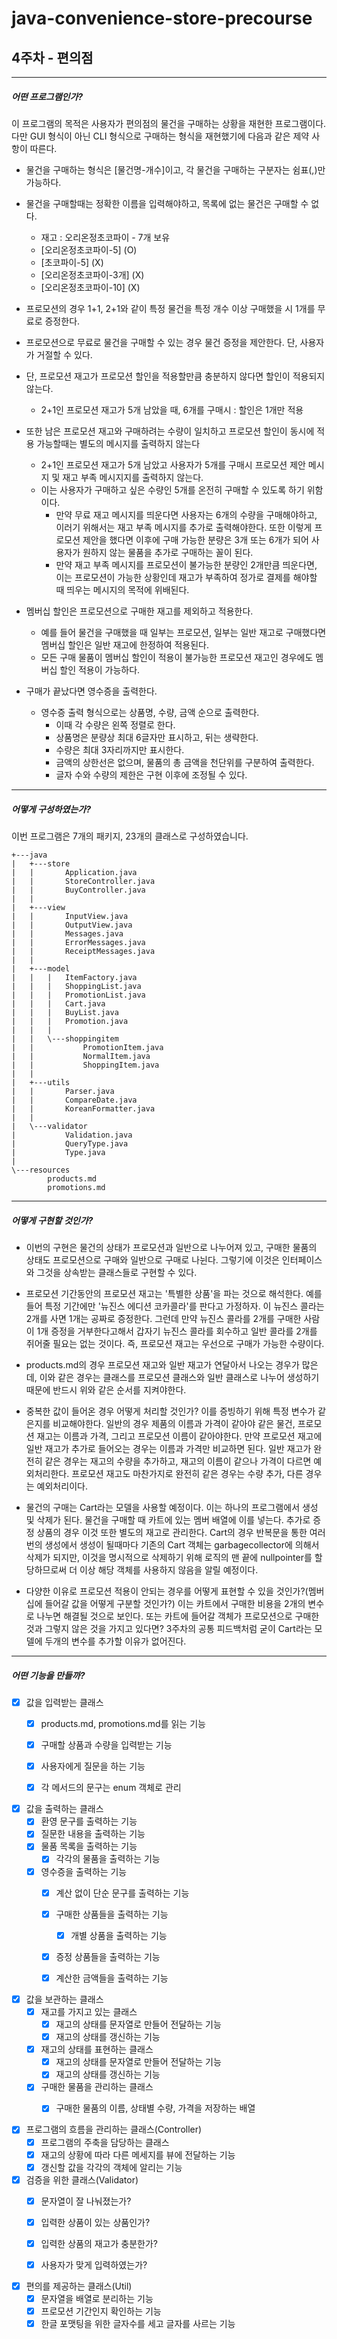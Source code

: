 # java-convenience-store-precourse

## 4주차 - 편의점

* * *

##### 어떤 프로그램인가?

이 프로그램의 목적은 사용자가 편의점의 물건을 구매하는 상황을 재현한 프로그램이다. 다만 GUI 형식이 아닌 CLI 형식으로 구매하는 형식을 재현했기에 다음과 같은 제약 사항이 따른다.
- 물건을 구매하는 형식은 [물건명-개수]이고, 각 물건을 구매하는 구분자는 쉼표(,)만 가능하다.
   
- 물건을 구매할때는 정확한 이름을 입력해야하고, 목록에 없는 물건은 구매할 수 없다. 
    - 재고 : 오리온정초코파이 - 7개 보유
    - [오리온정초코파이-5] (O) 
    - [초코파이-5] (X)
    - [오리온정초코파이-3개] (X)
    - [오리온정초코파이-10] (X)
- 프로모션의 경우 1+1, 2+1와 같이 특정 물건을 특정 개수 이상 구매했을 시 1개를 무료로 증정한다.
- 프로모션으로 무료로 물건을 구매할 수 있는 경우 물건 증정을 제안한다. 단, 사용자가 거절할 수 있다.
- 단, 프로모션 재고가 프로모션 할인을 적용할만큼 충분하지 않다면 할인이 적용되지 않는다.
    - 2+1인 프로모션 재고가 5개 남았을 때, 6개를 구매시 : 할인은 1개만 적용
- 또한 남은 프로모션 재고와 구매하려는 수량이 일치하고 프로모션 할인이 동시에 적용 가능할때는 별도의 메시지를 출력하지 않는다
    - 2+1인 프로모션 재고가 5개 남았고 사용자가 5개를 구매시 프로모션 제안 메시지 및 재고 부족 메시지지를 출력하지 않는다.
    - 이는 사용자가 구매하고 싶은 수량인 5개를 온전히 구매할 수 있도록 하기 위함이다.
        - 만약 무료 재고 메시지를 띄운다면 사용자는 6개의 수량을 구매해야하고, 이러기 위해서는 재고 부족 메시지를 추가로 출력해야한다. 또한 이렇게 프로모션 제안을 했다면 이후에 구매 가능한 분량은 3개 또는 6개가 되어 사용자가 원하지 않는 물품을 추가로 구매하는 꼴이 된다.
        - 만약 재고 부족 메시지를 프로모션이 불가능한 분량인 2개만큼 띄운다면, 이는 프로모션이 가능한 상황인데 재고가 부족하여 정가로 결제를 해야할 때 띄우는 메시지의 목적에 위배된다.
- 멤버십 할인은 프로모션으로 구매한 재고를 제외하고 적용한다.
    - 예를 들어 물건을 구매했을 때 일부는 프로모션, 일부는 일반 재고로 구매했다면 멤버십 할인은 일반 재고에 한정하여 적용된다.
    - 모든 구매 물품이 멤버십 할인이 적용이 불가능한 프로모션 재고인 경우에도 멤버십 할인 적용이 가능하다.
- 구매가 끝났다면 영수증을 출력한다.
    - 영수증 출력 형식으로는 상품명, 수량, 금액 순으로 출력한다.
        - 이때 각 수량은 왼쪽 정렬로 한다.
        - 상품명은 분량상 최대 6글자만 표시하고, 뒤는 생략한다.
        - 수량은 최대 3자리까지만 표시한다.
        - 금액의 상한선은 없으며, 물품의 총 금액을 천단위를 구분하여 출력한다.
        - 글자 수와 수량의 제한은 구현 이후에 조정될 수 있다.
* * *
##### 어떻게 구성하였는가?
이번 프로그램은 7개의 패키지, 23개의 클래스로 구성하였습니다.
   
	+---java
    |   +---store
    |   |       Application.java
    |   |       StoreController.java
    |   |       BuyController.java
    |   |
    |   +---view
    |   |       InputView.java
    |   |       OutputView.java
    |   |       Messages.java
    |   |       ErrorMessages.java
    |   |       ReceiptMessages.java
    |   |
    |   +---model
    |   |   |   ItemFactory.java
    |   |   |   ShoppingList.java
    |   |   |   PromotionList.java
    |   |   |   Cart.java
    |   |   |   BuyList.java
    |   |   |   Promotion.java
    |   |   |
    |   |   \---shoppingitem
    |   |           PromotionItem.java
    |   |           NormalItem.java
    |   |           ShoppingItem.java
    |   |
    |   +---utils
    |   |       Parser.java
    |   |       CompareDate.java
    |   |       KoreanFormatter.java
    |   |
    |   \---validator
    |           Validation.java
    |           QueryType.java
    |           Type.java
    |
    \---resources
            products.md
            promotions.md

* * *

##### 어떻게 구현할 것인가?
- 이번의 구현은 물건의 상태가 프로모션과 일반으로 나누어져 있고, 구매한 물품의 상태도 프로모션으로 구매와 일반으로 구매로 나뉜다. 그렇기에 이것은 인터페이스와 그것을 상속받는 클래스들로 구현할 수 있다.
- 프로모션 기간동안의 프로모션 재고는 '특별한 상품'을 파는 것으로 해석한다. 예를 들어 특정 기간에만 '뉴진스 에디션 코카콜라'를 판다고 가정하자. 이 뉴진스 콜라는 2개를 사면 1개는 공짜로 증정한다. 그런데 만약 뉴진스 콜라를 2개를 구매한 사람이 1개 증정을 거부한다고해서 갑자기 뉴진스 콜라를 회수하고 일반 콜라를 2개를 쥐어줄 필요는 없는 것이다. 즉, 프로모션 재고는 우선으로 구매가 가능한 수량이다.
- products.md의 경우 프로모션 재고와 일반 재고가 연달아서 나오는 경우가 많은데, 이와 같은 경우는 클래스를 프로모션 클래스와 일반 클래스로 나누어 생성하기 때문에 반드시 위와 같은 순서를 지켜야한다. 
   
- 중복한 값이 들어온 경우 어떻게 처리할 것인가? 이를 증빙하기 위해 특정 변수가 같은지를 비교해야한다. 일반의 경우 제품의 이름과 가격이 같아야 같은 물건, 프로모션 재고는 이름과 가격, 그리고 프로모션 이름이 같아야한다. 만약 프로모션 재고에 일반 재고가 추가로 들어오는 경우는 이름과 가격만 비교하면 된다. 일반 재고가 완전히 같은 경우는 재고의 수량을 추가하고, 재고의 이름이 같으나 가격이 다르면 예외처리한다. 프로모션 재고도 마찬가지로 완전히 같은 경우는 수량 추가, 다른 경우는 예외처리이다.

- 물건의 구매는 Cart라는 모델을 사용할 예정이다. 이는 하나의 프로그램에서 생성 및 삭제가 된다. 물건을 구매할 때 카트에 있는 멤버 배열에 이를 넣는다. 추가로 증정 상품의 경우 이것 또한 별도의 재고로 관리한다. Cart의 경우 반복문을 통한 여러 번의 생성에서 생성이 될때마다 기존의 Cart 객체는 garbagecollector에 의해서 삭제가 되지만, 이것을 명시적으로 삭제하기 위해 로직의 맨 끝에 nullpointer를 할당하므로써 더 이상 해당 객체를 사용하지 않음을 알릴 예정이다.

- 다양한 이유로 프로모션 적용이 안되는 경우를 어떻게 표현할 수 있을 것인가?(멤버십에 들어갈 값을 어떻게 구분할 것인가?) 이는 카트에서 구매한 비용을 2개의 변수로 나누면 해결될 것으로 보인다. 또는 카트에 들어갈 객체가 프로모션으로 구매한 것과 그렇지 않은 것을 가지고 있다면? 3주차의 공통 피드백처럼 굳이 Cart라는 모델에 두개의 변수를 추가할 이유가 없어진다.
   
* * *

##### 어떤 기능을 만들까?
- [X] 값을 입력받는 클래스
    - [X] products.md, promotions.md를 읽는 기능
    - [X] 구매할 상품과 수량을 입력받는 기능
    - [X] 사용자에게 질문을 하는 기능
    - [X] 각 메서드의 문구는 enum 객체로 관리
   
   
- [X] 값을 출력하는 클래스
    - [X] 환영 문구를 출력하는 기능
    - [X] 질문한 내용을 출력하는 기능
    - [X] 물품 목록을 출력하는 기능
        - [X] 각각의 물품을 출력하는 기능
    - [X] 영수증을 출력하는 기능
        - [X] 계산 없이 단순 문구를 출력하는 기능
        - [X] 구매한 상품들을 출력하는 기능
            - [X] 개별 상품을 출력하는 기능
        - [X] 증정 상품들을 출력하는 기능
        - [X] 계산한 금액들을 출력하는 기능
   
   
- [X] 값을 보관하는 클래스
    - [X] 재고를 가지고 있는 클래스
        - [X] 재고의 상태를 문자열로 만들어 전달하는 기능
        - [X] 재고의 상태를 갱신하는 기능
    - [X] 재고의 상태를 표현하는 클래스
        - [X] 재고의 상태를 문자열로 만들어 전달하는 기능
        - [X] 재고의 상태를 갱신하는 기능
    - [X] 구매한 물품을 관리하는 클래스
        - [X] 구매한 물품의 이름, 상태별 수량, 가격을 저장하는 배열
    
   
- [X] 프로그램의 흐름을 관리하는 클래스(Controller)
    - [X] 프로그램의 주축을 담당하는 클래스 
    - [X] 재고의 상황에 따라 다른 메세지를 뷰에 전달하는 기능
    - [X] 갱신할 값을 각각의 객체에 알리는 기능

- [X] 검증을 위한 클래스(Validator)
    - [X] 문자열이 잘 나눠졌는가?
    - [X] 입력한 상품이 있는 상품인가?
    - [X] 입력한 상품의 재고가 충분한가?
    - [X] 사용자가 맞게 입력하였는가?
   
   
- [X] 편의를 제공하는 클래스(Util)
    - [X] 문자열을 배열로 분리하는 기능
    - [X] 프로모션 기간인지 확인하는 기능
    - [X] 한글 포맷팅을 위한 글자수를 세고 글자를 사르는 기능